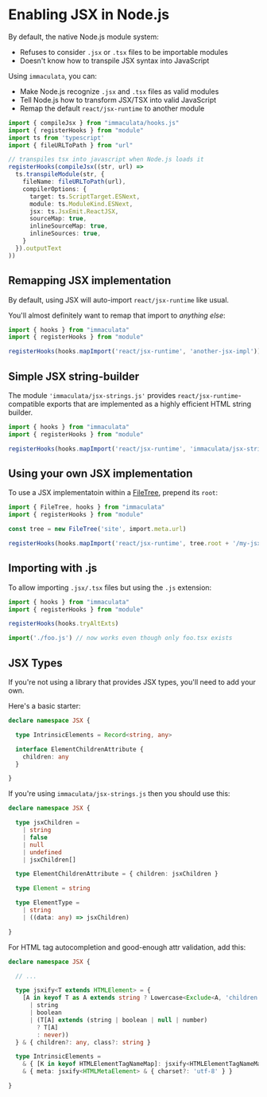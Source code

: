 # Enabling JSX in Node.js

By default, the native Node.js module system:

* Refuses to consider `.jsx` or `.tsx` files to be importable modules
* Doesn't know how to transpile JSX syntax into JavaScript

Using `immaculata`, you can:

* Make Node.js recognize `.jsx` and `.tsx` files as valid modules
* Tell Node.js how to transform JSX/TSX into valid JavaScript
* Remap the default `react/jsx-runtime` to another module

```ts
import { compileJsx } from "immaculata/hooks.js"
import { registerHooks } from "module"
import ts from 'typescript'
import { fileURLToPath } from "url"

// transpiles tsx into javascript when Node.js loads it
registerHooks(compileJsx((str, url) =>
  ts.transpileModule(str, {
    fileName: fileURLToPath(url),
    compilerOptions: {
      target: ts.ScriptTarget.ESNext,
      module: ts.ModuleKind.ESNext,
      jsx: ts.JsxEmit.ReactJSX,
      sourceMap: true,
      inlineSourceMap: true,
      inlineSources: true,
    }
  }).outputText
))
```



## Remapping JSX implementation

By default, using JSX will auto-import `react/jsx-runtime` like usual.

You'll almost definitely want to remap that import to *anything else*:

```ts
import { hooks } from "immaculata"
import { registerHooks } from "module"

registerHooks(hooks.mapImport('react/jsx-runtime', 'another-jsx-impl'))
```



## Simple JSX string-builder

The module `'immaculata/jsx-strings.js'` provides
`react/jsx-runtime`-compatible exports that are
implemented as a highly efficient HTML string builder.

```ts
import { hooks } from "immaculata"
import { registerHooks } from "module"

registerHooks(hooks.mapImport('react/jsx-runtime', 'immaculata/jsx-strings.js'))
```



## Using your own JSX implementation

To use a JSX implementatoin within a [FileTree](../api/filetree.md#filetree), prepend its `root`:

~~~ts
import { FileTree, hooks } from "immaculata"
import { registerHooks } from "module"

const tree = new FileTree('site', import.meta.url)

registerHooks(hooks.mapImport('react/jsx-runtime', tree.root + '/my-jsx.ts'))
~~~



## Importing with .js

To allow importing `.jsx/.tsx` files but using the `.js` extension:

```ts
import { hooks } from "immaculata"
import { registerHooks } from "module"

registerHooks(hooks.tryAltExts)

import('./foo.js') // now works even though only foo.tsx exists
```



## JSX Types

If you're not using a library
that provides JSX types,
you'll need to add your own.

Here's a basic starter:

```ts
declare namespace JSX {

  type IntrinsicElements = Record<string, any>

  interface ElementChildrenAttribute {
    children: any
  }

}
```

If you're using `immaculata/jsx-strings.js` then you should use this:

```ts
declare namespace JSX {

  type jsxChildren =
    | string
    | false
    | null
    | undefined
    | jsxChildren[]

  type ElementChildrenAttribute = { children: jsxChildren }

  type Element = string

  type ElementType =
    | string
    | ((data: any) => jsxChildren)

}
```

For HTML tag autocompletion and good-enough attr validation, add this:

```ts
declare namespace JSX {

  // ...

  type jsxify<T extends HTMLElement> = {
    [A in keyof T as A extends string ? Lowercase<Exclude<A, 'children'>> : never]?: (
      | string
      | boolean
      | (T[A] extends (string | boolean | null | number)
        ? T[A]
        : never))
  } & { children?: any, class?: string }

  type IntrinsicElements =
    & { [K in keyof HTMLElementTagNameMap]: jsxify<HTMLElementTagNameMap[K]> }
    & { meta: jsxify<HTMLMetaElement> & { charset?: 'utf-8' } }

}
```
